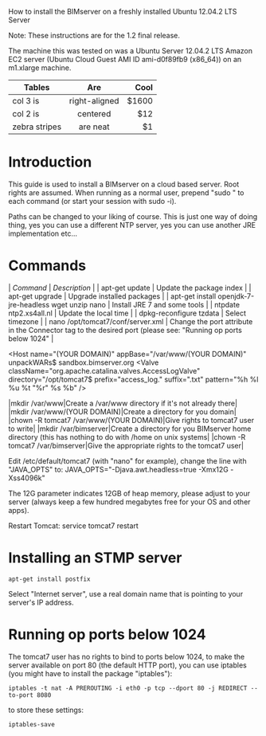 How to install the BIMserver on a freshly installed Ubuntu 12.04.2 LTS Server

Note: These instructions are for the 1.2 final release.

The machine this was tested on was a Ubuntu Server 12.04.2 LTS Amazon EC2 server (Ubuntu Cloud Guest AMI ID ami-d0f89fb9 (x86_64)) on an m1.xlarge machine.

| Tables        | Are           | Cool  |
| ------------- |:-------------:| -----:|
| col 3 is      | right-aligned | $1600 |
| col 2 is      | centered      |   $12 |
| zebra stripes | are neat      |    $1 |

# Introduction

This guide is used to install a BIMserver on a cloud based server. Root rights are assumed. When running as a normal user, prepend "sudo " to each command (or start your session with sudo -i).

Paths can be changed to your liking of course. This is just one way of doing thing, yes you can use a different NTP server, yes you can use another JRE implementation etc...

# Commands

| *Command* | *Description* |
| apt-get update | Update the package index |
| apt-get upgrade | Upgrade installed packages |
| apt-get install openjdk-7-jre-headless wget unzip nano | Install JRE 7 and some tools |
| ntpdate ntp2.xs4all.nl | Update the local time |
| dpkg-reconfigure tzdata | Select timezone |
| nano /opt/tomcat7/conf/server.xml | Change the port attribute in the Connector tag to the desired port (please see: "Running op ports below 1024" |

<Host name="(YOUR DOMAIN)" appBase="/var/www/(YOUR DOMAIN)" unpackWARs$
            <Alias>sandbox.bimserver.org</Alias>
            <Context path="" docBase="/var/www/bimserver.logic-labs.nl/ROOT.war">
                <Parameter name="homedir" value="/opt/bimserver/home"/>
            </Context>
            <Valve className="org.apache.catalina.valves.AccessLogValve" directory="/opt/tomcat7$
               prefix="access_log." suffix=".txt"
               pattern="%h %l %u %t &quot;%r&quot; %s %b" />
      </Host>

|mkdir /var/www|Create a /var/www directory if it's not already there|
|mkdir /var/www/(YOUR DOMAIN)|Create a directory for you domain|
|chown -R tomcat7 /var/www/(YOUR DOMAIN)|Give rights to tomcat7 user to write|
|mkdir /var/bimserver|Create a directory for you BIMserver home directory (this has nothing to do with /home on unix systems|
|chown -R tomcat7 /var/bimserver|Give the appropriate rights to the tomcat7 user|


Edit /etc/default/tomcat7 (with "nano" for example), change the line with "JAVA_OPTS" to: JAVA_OPTS="-Djava.awt.headless=true -Xmx12G -Xss4096k"

The 12G parameter indicates 12GB of heap memory, please adjust to your server (always keep a few hundred megabytes free for your OS and other apps).

Restart Tomcat: service tomcat7 restart

# Installing an STMP server

```
apt-get install postfix
```

Select "Internet server", use a real domain name that is pointing to your server's IP address.

# Running op ports below 1024

The tomcat7 user has no rights to bind to ports below 1024, to make the server available on port 80 (the default HTTP port), you can use iptables (you might have to install the package "iptables"):

```
iptables -t nat -A PREROUTING -i eth0 -p tcp --dport 80 -j REDIRECT --to-port 8080
```
to store these settings:
```
iptables-save
```